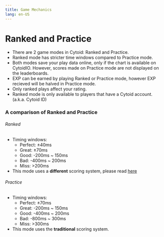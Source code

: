 ```yaml
---
title: Game Mechanics
lang: en-US
---
```

# Ranked and Practice

- There are 2 game modes in Cytoid: Ranked and Practice.
- Ranked mode has stricter time windows compared to Practice mode.
- Both modes save your play data online, only if the chart is available on CytoidIO. However, scores made on Practice mode are not displayed on the leaderboards.
- EXP can be earned by playing Ranked or Practice mode, however EXP recieved will be halved in Practice mode.
- Only ranked plays affect your rating.
- Ranked mode is only available to players that have a Cytoid account. (a.k.a. Cytoid ID)

### A comparison of Ranked and Practice

###### Ranked

- Timing windows:
  - Perfect: ±40ms
  - Great: ±70ms
  - Good: -200ms ~ 150ms
  - Bad: -400ms ~ 200ms
  - Miss: >200ms
- This mode uses a **different** scoring system, please read [here](https://github.com/Cytoid/Cytoid/wiki/%23.-Ranked-Mode-scoring)
###### Practice

- Timing windows:
  - Perfect: ±70ms
  - Great: -200ms ~ 150ms
  - Good: -400ms ~ 200ms
  - Bad: -800ms ~ 300ms
  - Miss: >300ms
- This mode uses the **traditional** scoring system.
